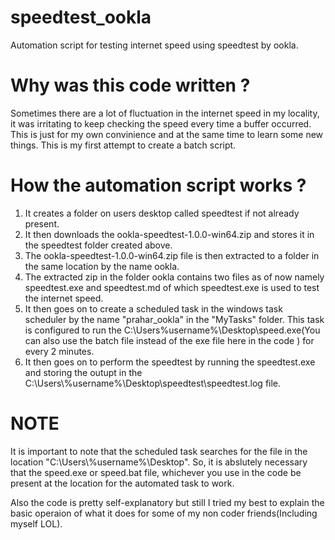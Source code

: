 # speedtest_ookla
Automation script for testing internet speed using speedtest by ookla.

# Why was this code written ?
Sometimes there are a lot of fluctuation in the internet speed in my locality, it was irritating to keep checking the speed every time a buffer occurred. This is just for my own convinience and at the same time to learn some new things. This is my first attempt to create a batch script.

# How the automation script works ?
1. It creates a folder on users desktop called speedtest if not already present.
2. It then downloads the ookla-speedtest-1.0.0-win64.zip and stores it in the speedtest folder created above.
3. The ookla-speedtest-1.0.0-win64.zip file is then extracted to a folder in the same location by the name ookla.
4. The extracted zip in the folder ookla contains two files as of now namely speedtest.exe and speedtest.md of which speedtest.exe is used to test the internet speed.
5. It then goes on to create a scheduled task in the windows task scheduler by the name "prahar_ookla" in the "MyTasks" folder. This task is configured to run the C:\Users\%username%\Desktop\speed.exe(You can also use the batch file instead of the exe file here in the code ) for every 2 minutes.
6. It then goes on to perform the speedtest by running the speedtest.exe and storing the outupt in the C:\Users\\%username%\Desktop\speedtest\speedtest.log file.

# NOTE
It is important to note that the scheduled task searches for the file in the location "C:\Users\\%username%\Desktop\". So, it is abslutely necessary that the speed.exe or speed.bat file, whichever you use in the code be present at the location for the automated task to work.

Also the code is pretty self-explanatory but still I tried my best to explain the basic operaion of what it does for some of my non coder friends(Including myself LOL).
